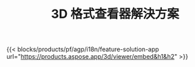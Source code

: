 ﻿---
title: 3D 格式查看器解決方案 
weight: 7730
url: /zh-hant/viewer
limit: 
description: 從任何設備查看 3D 文件
---
{{< blocks/products/pf/agp/i18n/feature-solution-app url="https://products.aspose.app/3d/viewer/embed&h1&h2" >}} 
